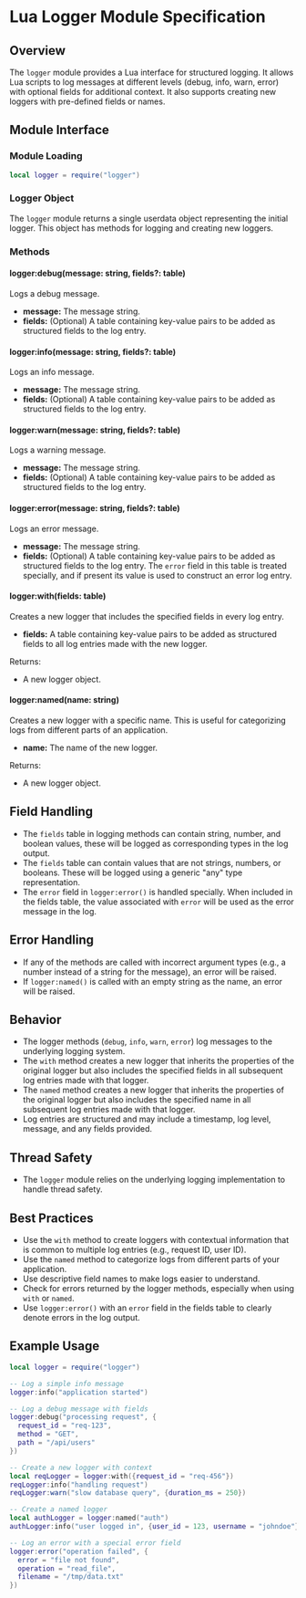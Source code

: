 # Lua Logger Module Specification

## Overview

The `logger` module provides a Lua interface for structured logging. It allows Lua scripts to log messages at different
levels (debug, info, warn, error) with optional fields for additional context. It also supports creating new loggers
with pre-defined fields or names.

## Module Interface

### Module Loading

```lua
local logger = require("logger")
```

### Logger Object

The `logger` module returns a single userdata object representing the initial logger. This object has methods for
logging and creating new loggers.

### Methods

#### logger:debug(message: string, fields?: table)

Logs a debug message.

- **message:** The message string.
- **fields:** (Optional) A table containing key-value pairs to be added as structured fields to the log entry.

#### logger:info(message: string, fields?: table)

Logs an info message.

- **message:** The message string.
- **fields:** (Optional) A table containing key-value pairs to be added as structured fields to the log entry.

#### logger:warn(message: string, fields?: table)

Logs a warning message.

- **message:** The message string.
- **fields:** (Optional) A table containing key-value pairs to be added as structured fields to the log entry.

#### logger:error(message: string, fields?: table)

Logs an error message.

- **message:** The message string.
- **fields:** (Optional) A table containing key-value pairs to be added as structured fields to the log entry. The
  `error` field in this table is treated specially, and if present its value is used to construct an error log entry.

#### logger:with(fields: table)

Creates a new logger that includes the specified fields in every log entry.

- **fields:** A table containing key-value pairs to be added as structured fields to all log entries made with the new
  logger.

Returns:

- A new logger object.

#### logger:named(name: string)

Creates a new logger with a specific name. This is useful for categorizing logs from different parts of an application.

- **name:** The name of the new logger.

Returns:

- A new logger object.

## Field Handling

- The `fields` table in logging methods can contain string, number, and boolean values, these will be logged as
  corresponding types in the log output.
- The `fields` table can contain values that are not strings, numbers, or booleans. These will be logged using a
  generic "any" type representation.
- The `error` field in `logger:error()` is handled specially. When included in the fields table, the value associated
  with `error` will be used as the error message in the log.

## Error Handling

- If any of the methods are called with incorrect argument types (e.g., a number instead of a string for the message),
  an error will be raised.
- If `logger:named()` is called with an empty string as the name, an error will be raised.

## Behavior

- The logger methods (`debug`, `info`, `warn`, `error`) log messages to the underlying logging system.
- The `with` method creates a new logger that inherits the properties of the original logger but also includes the
  specified fields in all subsequent log entries made with that logger.
- The `named` method creates a new logger that inherits the properties of the original logger but also includes the
  specified name in all subsequent log entries made with that logger.
- Log entries are structured and may include a timestamp, log level, message, and any fields provided.

## Thread Safety

- The `logger` module relies on the underlying logging implementation to handle thread safety.

## Best Practices

- Use the `with` method to create loggers with contextual information that is common to multiple log entries (e.g.,
  request ID, user ID).
- Use the `named` method to categorize logs from different parts of your application.
- Use descriptive field names to make logs easier to understand.
- Check for errors returned by the logger methods, especially when using `with` or `named`.
- Use `logger:error()` with an `error` field in the fields table to clearly denote errors in the log output.

## Example Usage

```lua
local logger = require("logger")

-- Log a simple info message
logger:info("application started")

-- Log a debug message with fields
logger:debug("processing request", {
  request_id = "req-123",
  method = "GET",
  path = "/api/users"
})

-- Create a new logger with context
local reqLogger = logger:with({request_id = "req-456"})
reqLogger:info("handling request")
reqLogger:warn("slow database query", {duration_ms = 250})

-- Create a named logger
local authLogger = logger:named("auth")
authLogger:info("user logged in", {user_id = 123, username = "johndoe"})

-- Log an error with a special error field
logger:error("operation failed", {
  error = "file not found",
  operation = "read_file",
  filename = "/tmp/data.txt"
})
```
